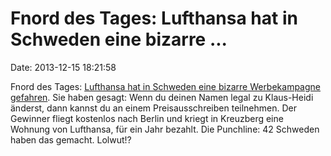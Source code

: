 Fnord des Tages: Lufthansa hat in Schweden eine bizarre \...
============================================================

Date: 2013-12-15 18:21:58

Fnord des Tages: [Lufthansa hat in Schweden eine bizarre Werbekampagne
gefahren](http://www.theatlantic.com/international/archive/2013/12/how-one-airline-convinced-42-swedes-to-change-their-names/282346/).
Sie haben gesagt: Wenn du deinen Namen legal zu Klaus-Heidi änderst,
dann kannst du an einem Preisausschreiben teilnehmen. Der Gewinner
fliegt kostenlos nach Berlin und kriegt in Kreuzberg eine Wohnung von
Lufthansa, für ein Jahr bezahlt. Die Punchline: 42 Schweden haben das
gemacht. Lolwut!?
